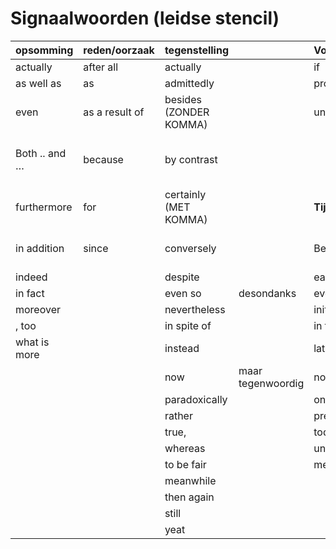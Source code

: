 # Signaalwoorden (leidse stencil)

| **opsomming** | **reden/oorzaak** | **tegenstelling**      |                   | **Voorwaarde** | **Gevolg**   | **Vergelijking** | **Overig**                                         |
| ------------- | ----------------- | ---------------------- | ----------------- | -------------- | ------------ | ---------------- | -------------------------------------------------- |
| actually      | after all         | actually               |                   | if             | after all    | as if            | at least                                           |
| as well as    | as                | admittedly             |                   | provided       | as a result  | equally          | 1\. tenminste                                      |
| even          | as a result of    | besides (ZONDER KOMMA) |                   | unless         | consequently | likewise         | 2\. verduidelijking                                |
| Both .. and … | because           | by contrast            |                   |                | hence        | similarly        | _I think that works. At least, I think it should._ |
| furthermore   | for               | certainly (MET KOMMA)  |                   | **Tijd**       | in short     |                  | 3\. In elk geval                                   |
| in addition   | since             | conversely             |                   | Before         | so           | **Voorbeelden**  | _You might at least pretend you liked me_          |
| indeed        |                   | despite                |                   | earlier        | that’s why   | for example      |                                                    |
| in fact       |                   | even so                | desondanks        | eventuallly    | therefore    | for instance     |                                                    |
| moreover      |                   | nevertheless           |                   | initially      | thus         | such as          |                                                    |
| , too         |                   | in spite of            |                   | in the past    |              |                  |                                                    |
| what is more  |                   | instead                |                   | later          |              |                  |                                                    |
|               |                   | now                    | maar tegenwoordig | now            |              |                  |                                                    |
|               |                   | paradoxically          |                   | once           |              |                  |                                                    |
|               |                   | rather                 |                   | present        |              |                  |                                                    |
|               |                   | true,                  |                   | today          |              |                  |                                                    |
|               |                   | whereas                |                   | until          |              |                  |                                                    |
|               |                   | to be fair             |                   | meanwhile      |              |                  |                                                    |
|               |                   | meanwhile              |                   |                |              |                  |                                                    |
|               |                   | then again             |                   |                |              |                  |                                                    |
|               |                   | still                  |                   |                |              |                  |                                                    |
|               |                   | yeat                   |                   |                |              |                  |                                                    |
